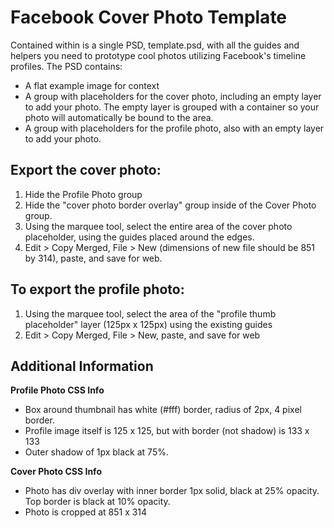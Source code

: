 Facebook Cover Photo Template
=============================

Contained within is a single PSD, template.psd, with all the guides and helpers you need to prototype cool photos utilizing Facebook's timeline profiles. The PSD contains:
 * A flat example image for context
 * A group with placeholders for the cover photo, including an empty layer to add your photo. The empty layer is grouped with a container so your photo will automatically be bound to the area.
 * A group with placeholders for the profile photo, also with an empty layer to add your photo.
 
Export the cover photo:
-----------------------

 1. Hide the Profile Photo group
 2. Hide the "cover photo border overlay" group inside of the Cover Photo group.
 3. Using the marquee tool, select the entire area of the cover photo placeholder, using the guides placed around the edges.
 4. Edit > Copy Merged, File > New (dimensions of new file should be 851 by 314), paste, and save for web.

To export the profile photo:
----------------------------
 1. Using the marquee tool, select the area of the "profile thumb placeholder" layer (125px x 125px) using the existing guides
 2. Edit > Copy Merged, File > New, paste, and save for web

Additional Information
----------------------
**Profile Photo CSS Info**
 * Box around thumbnail has white (#fff) border, radius of 2px, 4 pixel border. 
 * Profile image itself is 125 x 125, but with border (not shadow) is 133 x 133
 * Outer shadow of 1px black at 75%.

**Cover Photo CSS Info**
 * Photo has div overlay with inner border 1px solid, black at 25% opacity. Top border is black at 10% opacity.
 * Photo is cropped at 851 x 314

